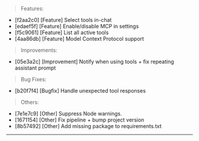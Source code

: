 > Features:
- [f2aa2c0] [Feature] Select tools in-chat
- [edaef5f] [Feature] Enable/disable MCP in settings
- [f5c9061] [Feature] List all active tools
- [4aa86db] [Feature] Model Context Protocol support

> Improvements:
- [05e3a2c] [Improvement] Notify when using tools + fix repeating assistant prompt

> Bug Fixes:
- [b20f7f4] [Bugfix] Handle unexpected tool responses

> Others:
- [7e1e7c9] [Other] Suppress Node warnings.
- [1671154] [Other] Fix pipeline + bump project version
- [8b57492] [Other] Add missing package to requirements.txt


---
